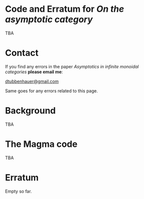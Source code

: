# Code and Erratum for *On the asymptotic category*

TBA

# Contact

If you find any errors in the paper *Asymptotics in infinite monoidal categories* **please email me**:

[dtubbenhauer@gmail.com](mailto:dtubbenhauer@gmail.com?subject=[GitHub]%web-reps)

Same goes for any errors related to this page.


# Background

TBA

# The Magma code

TBA

# Erratum

Empty so far.

